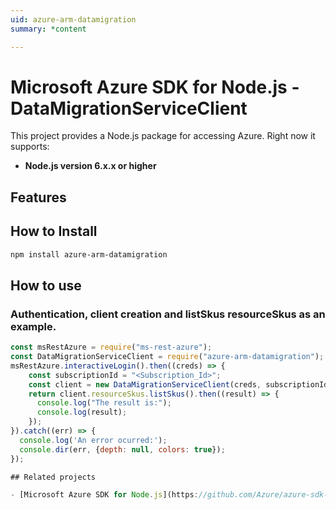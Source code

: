 ```yaml
---
uid: azure-arm-datamigration
summary: *content

---
```

# Microsoft Azure SDK for Node.js - DataMigrationServiceClient
This project provides a Node.js package for accessing Azure. Right now it supports:
- **Node.js version 6.x.x or higher**

## Features


## How to Install

```bash
npm install azure-arm-datamigration
```

## How to use

### Authentication, client creation and listSkus resourceSkus as an example.

```javascript
const msRestAzure = require("ms-rest-azure");
const DataMigrationServiceClient = require("azure-arm-datamigration");
msRestAzure.interactiveLogin().then((creds) => {
    const subscriptionId = "<Subscription_Id>";
    const client = new DataMigrationServiceClient(creds, subscriptionId);
    return client.resourceSkus.listSkus().then((result) => {
      console.log("The result is:");
      console.log(result);
    });
}).catch((err) => {
  console.log('An error ocurred:');
  console.dir(err, {depth: null, colors: true});
});

## Related projects

- [Microsoft Azure SDK for Node.js](https://github.com/Azure/azure-sdk-for-node)
